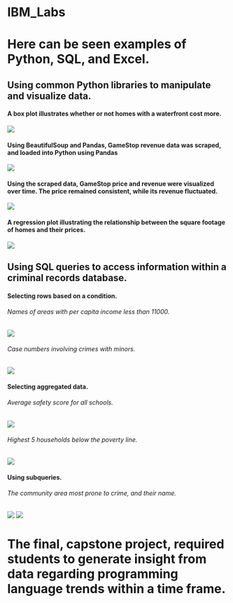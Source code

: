 # IBM_Labs

<html>
    <body>
      <h1>Here can be seen examples of Python, SQL, and Excel.</h2>
        <h2>Using common Python libraries to manipulate and visualize data.</h2>
            <h4>A box plot illustrates whether or not homes with a waterfront cost more.</h4>
                <img src='https://github.com/vorsyybl/IBM_Labs/blob/main/pandas/box.png'></img>
            <h4>Using BeautifulSoup and Pandas, GameStop revenue data was scraped, and loaded into Python                   using Pandas</h4>
                <img src='https://github.com/vorsyybl/IBM_Labs/blob/main/pandas/gme_rev.jpg'></img>
            <h4>Using the scraped data, GameStop price and revenue were visualized over time. The price                     remained consistent, while its revenue fluctuated.</h4>
                <img src='https://github.com/vorsyybl/IBM_Labs/blob/main/pandas/gme_visual.jpg'></img>
            <h4>A regression plot illustrating the relationship between the square footage of homes and                     their prices.</h4>
                <img src='https://raw.githubusercontent.com/vorsyybl/IBM_Labs/main/pandas/reg.png'></img>
        <h2>Using SQL queries to access information within a criminal records database.</h2>
            <h4>Selecting rows based on a condition.</h>
                <h6>Names of areas with per capita income less than 11000.</h6>
                    <img src='https://github.com/vorsyybl/IBM_Labs/blob/main/queries/problem2.jpeg'></img>
                <h6>Case numbers involving crimes with minors.</h6>
                    <img src='https://github.com/vorsyybl/IBM_Labs/blob/main/queries/problem3.jpeg'></img>
            <h4>Selecting aggregated data.</h4>
                <h6>Average safety score for all schools.</h6>
                    <img src='https://github.com/vorsyybl/IBM_Labs/blob/main/queries/problem6.jpeg'></img>
                <h6>Highest 5 households below the poverty line.</h6>
                    <img src='https://github.com/vorsyybl/IBM_Labs/blob/main/queries/problem7.jpeg'></img>
            <h4>Using subqueries.</h4>
                <h6>The community area most prone to crime, and their name.</h6>
                    <img src='https://github.com/vorsyybl/IBM_Labs/blob/main/queries/problem8.jpeg'></img>
                    <img src='https://github.com/vorsyybl/IBM_Labs/blob/main/queries/problem9.png'></img>
       <h1>The final, capstone project, required students to generate insight from data regarding programming language                  trends within a time frame.</h1>
            <a href='https://github.com/vorsyybl/IBM_Labs/blob/main/capstone.pdf'>
    </body>
</html>
